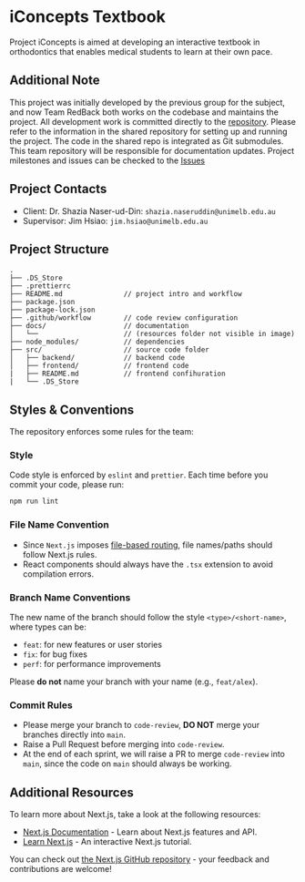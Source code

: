 <!-- @format -->

# iConcepts Textbook

Project iConcepts is aimed at developing an interactive textbook in orthodontics that enables medical students to learn at their own pace.

## Additional Note

This project was initially developed by the previous group for the subject, and now Team RedBack both works on the codebase and maintains the project. All development work is committed directly to the [repository](https://github.com/FEIT-COMP90082-2025-SM1/IC-RedBack/tree/main/src). Please refer to the information in the shared repository for setting up and running the project. The code in the shared repo is integrated as Git submodules. This team repository will be responsible for documentation updates.
Project milestones and issues can be checked to the [Issues](https://github.com/orgs/FEIT-COMP90082-2025-SM1/projects/33/views/1)

## Project Contacts

-   Client: Dr. Shazia Naser-ud-Din: `shazia.naseruddin@unimelb.edu.au`
-   Supervisor: Jim Hsiao: `jim.hsiao@unimelb.edu.au`

## Project Structure

```         
.
├── .DS_Store
├── .prettierrc
├── README.md               // project intro and workflow
├── package.json
├── package-lock.json
├── .github/workflow        // code review configuration
├── docs/                   // documentation
│   └──                     // (resources folder not visible in image)
├── node_modules/           // dependencies
├── src/                    // source code folder
│   ├── backend/            // backend code
│   ├── frontend/           // frontend code
|   ├── README.md           // frontend confihuration
|   └── .DS_Store

```

## Styles & Conventions

The repository enforces some rules for the team:

### Style

Code style is enforced by `eslint` and `prettier`. Each time before you commit your code, please run:

``` bash
npm run lint
```

### File Name Convention

-   Since `Next.js` imposes [file-based routing](https://nextjs.org/docs/pages/building-your-application/routing), file names/paths should follow Next.js rules.
-   React components should always have the `.tsx` extension to avoid compilation errors.

### Branch Name Conventions

The new name of the branch should follow the style `<type>/<short-name>`, where types can be:

-   `feat`: for new features or user stories
-   `fix`: for bug fixes
-   `perf`: for performance improvements

Please **do not** name your branch with your name (e.g., `feat/alex`).

### Commit Rules

-   Please merge your branch to `code-review`, **DO NOT** merge your branches directly into `main`.
-   Raise a Pull Request before merging into `code-review`.
-   At the end of each sprint, we will raise a PR to merge `code-review` into `main`, since the code on `main` should always be working.

## Additional Resources

To learn more about Next.js, take a look at the following resources:

-   [Next.js Documentation](https://nextjs.org/docs) - Learn about Next.js features and API.
-   [Learn Next.js](https://nextjs.org/learn) - An interactive Next.js tutorial.

You can check out [the Next.js GitHub repository](https://github.com/vercel/next.js/) - your feedback and contributions are welcome!
